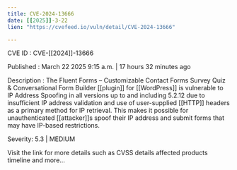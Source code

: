 ```yaml
---
title: CVE-2024-13666
date: [[2025]]-3-22
lien: "https://cvefeed.io/vuln/detail/CVE-2024-13666"

---
```


CVE ID : CVE-[[2024]]-13666

Published :  March 22
2025
9:15 a.m. | 17 hours
32 minutes ago

Description : The Fluent Forms – Customizable Contact Forms
Survey
Quiz
& Conversational Form Builder [[plugin]] for  [[WordPress]] is vulnerable to IP Address Spoofing in all versions up to
and including
5.2.12 due to insufficient IP address validation and use of user-supplied [[HTTP]] headers as a primary method for IP retrieval. This makes it possible for unauthenticated [[attacker]]s spoof their IP address and submit forms that may have IP-based restrictions.

Severity: 5.3 | MEDIUM

Visit the link for more details
such as CVSS details
affected products
timeline
and more...
